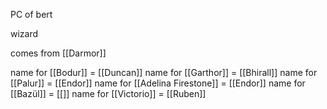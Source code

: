 PC of bert

wizard

comes from [[Darmor]]


name for [[Bodur]] = [[Duncan]]
name for [[Garthor]] = [[Bhirall]]
name for [[Palur]] = [[Endor]]
name for [[Adelina Firestone]] = [[Endor]]
name for [[Bazül]] = [[]]
name for [[Victorio]] = [[Ruben]]